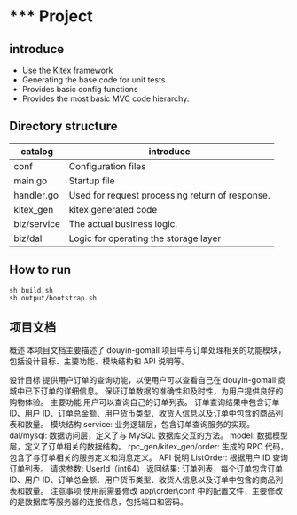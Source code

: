 # \*\*\* Project

## introduce

- Use the [Kitex](https://github.com/cloudwego/kitex/) framework
- Generating the base code for unit tests.
- Provides basic config functions
- Provides the most basic MVC code hierarchy.

## Directory structure

| catalog     | introduce                                       |
| ----------- | ----------------------------------------------- |
| conf        | Configuration files                             |
| main.go     | Startup file                                    |
| handler.go  | Used for request processing return of response. |
| kitex_gen   | kitex generated code                            |
| biz/service | The actual business logic.                      |
| biz/dal     | Logic for operating the storage layer           |

## How to run

```shell
sh build.sh
sh output/bootstrap.sh
```

## 项目文档

概述
本项目文档主要描述了 douyin-gomall 项目中与订单处理相关的功能模块，包括设计目标、主要功能、模块结构和 API 说明等。

设计目标
提供用户订单的查询功能，以便用户可以查看自己在 douyin-gomall 商城中已下订单的详细信息。
保证订单数据的准确性和及时性，为用户提供良好的购物体验。
主要功能
用户可以查询自己的订单列表。
订单查询结果中包含订单 ID、用户 ID、订单总金额、用户货币类型、收货人信息以及订单中包含的商品列表和数量。
模块结构
service: 业务逻辑层，包含订单查询服务的实现。
dal/mysql: 数据访问层，定义了与 MySQL 数据库交互的方法。
model: 数据模型层，定义了订单相关的数据结构。
rpc_gen/kitex_gen/order: 生成的 RPC 代码，包含了与订单相关的服务定义和消息定义。
API 说明
ListOrder: 根据用户 ID 查询订单列表。
请求参数: UserId（int64）
返回结果: 订单列表，每个订单包含订单 ID、用户 ID、订单总金额、用户货币类型、收货人信息以及订单中包含的商品列表和数量。
注意事项
使用前需要修改 app\order\conf 中的配置文件，主要修改的是数据库等服务器的连接信息，包括端口和密码。
